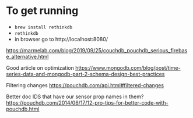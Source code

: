 
# To get running

- `brew install rethinkdb`
- `rethinkdb`
- in browser go to http://localhost:8080/



https://marmelab.com/blog/2019/09/25/couchdb_pouchdb_serious_firebase_alternative.html


Good article on optimization
https://www.mongodb.com/blog/post/time-series-data-and-mongodb-part-2-schema-design-best-practices


Filtering changes
https://pouchdb.com/api.html#filtered-changes


Better doc IDS that have our sensor prop names in them?
https://pouchdb.com/2014/06/17/12-pro-tips-for-better-code-with-pouchdb.html